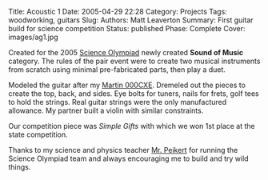 Title: Acoustic 1
Date: 2005-04-29 22:28
Category: Projects
Tags: woodworking, guitars
Slug:
Authors: Matt Leaverton
Summary: First guitar build for science competition
Status: published
Phase: Complete
Cover: images/ag1.jpg

Created for the 2005 [Science Olympiad](https://scilympiad.com/tx) newly created **Sound of Music** 
category. The rules of the pair event were to create two musical instruments from scratch using minimal pre-fabricated
parts, then play a duet.

Modeled the guitar after my [Martin 000CXE](https://reverb.com/p/martin-000cxe-black-2002-2013). Dremeled
out the pieces to create the top, back, and sides. Eye bolts for tuners, nails for frets, golf tees to hold the strings.
Real guitar strings were the only manufactured allowance. My partner built a violin with similar constraints.

Our competition piece was *Simple Gifts* with which we won 1st place at the state competition.

Thanks to my science and physics teacher [Mr. Peikert](https://www.facebook.com/PeikertFarms) for 
running the Science Olympiad team and always encouraging me to build and try wild things.
